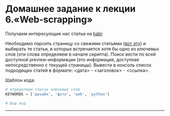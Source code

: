 # Домашнее задание к лекции 6.«Web-scrapping»

Получаем интересующие нас статьи на [habr](https://habr.com)

Необходимо парсить страницу со свежими статьями ([вот эту](https://habr.com/ru/all/)) и выбирать те статьи, в которых встречается хотя бы одно из ключевых слов (эти слова определяем в начале скрипта). Поиск вести по всей доступной preview-информации (это информация, доступная непосредственно с текущей страницы).
Вывести в консоль список подходящих статей в формате: <дата> - <заголовок> - <ссылка>.



Шаблон кода:

```python
# определяем список ключевых слов
KEYWORDS = ['дизайн', 'фото', 'web', 'python']

# Ваш код
```

---

